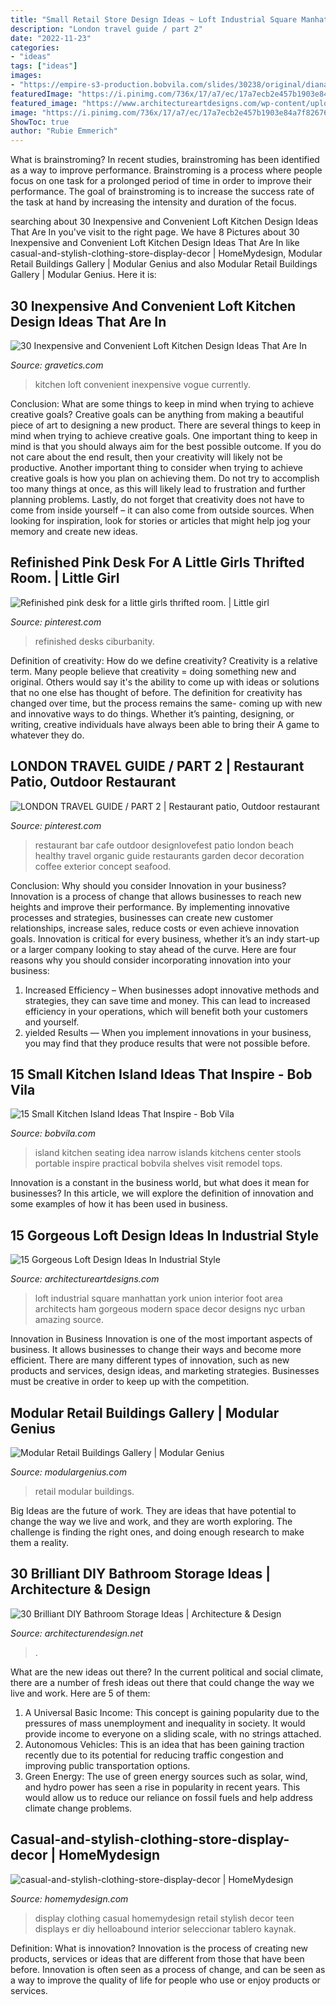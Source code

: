 ```yaml
---
title: "Small Retail Store Design Ideas ~ Loft Industrial Square Manhattan York Union Interior Foot Area Architects Ham Gorgeous Modern Space Decor Designs Nyc Urban Amazing Source"
description: "London travel guide / part 2"
date: "2022-11-23"
categories:
- "ideas"
tags: ["ideas"]
images:
- "https://empire-s3-production.bobvila.com/slides/30238/original/diana_kennedy_interiors_pc_Diane_Anton_Photography.jpg?1549670303"
featuredImage: "https://i.pinimg.com/736x/17/a7/ec/17a7ecb2e457b1903e84a7f82676c8b7--girl-desk-school-organization.jpg"
featured_image: "https://www.architectureartdesigns.com/wp-content/uploads/2015/06/142.jpg"
image: "https://i.pinimg.com/736x/17/a7/ec/17a7ecb2e457b1903e84a7f82676c8b7--girl-desk-school-organization.jpg"
ShowToc: true
author: "Rubie Emmerich"
---
```



What is brainstroming?
In recent studies, brainstroming has been identified as a way to improve performance. Brainstroming is a process where people focus on one task for a prolonged period of time in order to improve their performance. The goal of brainstroming is to increase the success rate of the task at hand by increasing the intensity and duration of the focus.

	

		
searching about 30 Inexpensive and Convenient Loft Kitchen Design Ideas That Are In you've visit to the right page. We have 8 Pictures about 30 Inexpensive and Convenient Loft Kitchen Design Ideas That Are In like casual-and-stylish-clothing-store-display-decor | HomeMydesign, Modular Retail Buildings Gallery | Modular Genius and also Modular Retail Buildings Gallery | Modular Genius. Here it is:
		
    
## 30 Inexpensive And Convenient Loft Kitchen Design Ideas That Are In

<img loading=lazy src="https://www.gravetics.com/wp-content/uploads/2017/09/Beautiful-Kitchen-Design-For-Loft-Apartment.jpg" onerror="this.onerror=null;this.src='https://tse4.mm.bing.net/th?id=OIP.gxOO6JDykgZN3kHHYR0jfgAAAA&amp;pid=15.1';" alt="30 Inexpensive and Convenient Loft Kitchen Design Ideas That Are In">

_Source: gravetics.com_

>kitchen loft convenient inexpensive vogue currently. 

	

Conclusion: What are some things to keep in mind when trying to achieve creative goals?
Creative goals can be anything from making a beautiful piece of art to designing a new product. There are several things to keep in mind when trying to achieve creative goals. One important thing to keep in mind is that you should always aim for the best possible outcome. If you do not care about the end result, then your creativity will likely not be productive. Another important thing to consider when trying to achieve creative goals is how you plan on achieving them. Do not try to accomplish too many things at once, as this will likely lead to frustration and further planning problems. Lastly, do not forget that creativity does not have to come from inside yourself – it can also come from outside sources. When looking for inspiration, look for stories or articles that might help jog your memory and create new ideas.

    
## Refinished Pink Desk For A Little Girls Thrifted Room. | Little Girl

<img loading=lazy src="https://i.pinimg.com/736x/17/a7/ec/17a7ecb2e457b1903e84a7f82676c8b7--girl-desk-school-organization.jpg" onerror="this.onerror=null;this.src='https://tse1.mm.bing.net/th?id=OIP.ccLfSGk77h29gD-Louvp6QHaLL&amp;pid=15.1';" alt="Refinished pink desk for a little girls thrifted room. | Little girl">

_Source: pinterest.com_

>refinished desks ciburbanity. 

	

Definition of creativity: How do we define creativity?
Creativity is a relative term. Many people believe that creativity = doing something new and original. Others would say it's the ability to come up with ideas or solutions that no one else has thought of before. The definition for creativity has changed over time, but the process remains the same- coming up with new and innovative ways to do things. Whether it’s painting, designing, or writing, creative individuals have always been able to bring their A game to whatever they do.

    
## LONDON TRAVEL GUIDE / PART 2 | Restaurant Patio, Outdoor Restaurant

<img loading=lazy src="https://i.pinimg.com/736x/d6/29/d6/d629d60e8cd0e8395ea9dcf910266dc4--restaurant-ideas-restaurant-design-organic.jpg" onerror="this.onerror=null;this.src='https://tse1.mm.bing.net/th?id=OIP.RoaLIRXmtejZWXq1JYteWQHaJ3&amp;pid=15.1';" alt="LONDON TRAVEL GUIDE / PART 2 | Restaurant patio, Outdoor restaurant">

_Source: pinterest.com_

>restaurant bar cafe outdoor designlovefest patio london beach healthy travel organic guide restaurants garden decor decoration coffee exterior concept seafood. 

	

Conclusion: Why should you consider Innovation in your business?
Innovation is a process of change that allows businesses to reach new heights and improve their performance. By implementing innovative processes and strategies, businesses can create new customer relationships, increase sales, reduce costs or even achieve innovation goals. Innovation is critical for every business, whether it’s an indy start-up or a larger company looking to stay ahead of the curve. Here are four reasons why you should consider incorporating innovation into your business: 
1) Increased Efficiency – When businesses adopt innovative methods and strategies, they can save time and money. This can lead to increased efficiency in your operations, which will benefit both your customers and yourself. 
2) yielded Results — When you implement innovations in your business, you may find that they produce results that were not possible before.

    
## 15 Small Kitchen Island Ideas That Inspire - Bob Vila

<img loading=lazy src="https://empire-s3-production.bobvila.com/slides/30238/original/diana_kennedy_interiors_pc_Diane_Anton_Photography.jpg?1549670303" onerror="this.onerror=null;this.src='https://tse1.mm.bing.net/th?id=OIP.OQfE6kMYOC1Ox7qb5OEIyQHaJ4&amp;pid=15.1';" alt="15 Small Kitchen Island Ideas That Inspire - Bob Vila">

_Source: bobvila.com_

>island kitchen seating idea narrow islands kitchens center stools portable inspire practical bobvila shelves visit remodel tops. 

	

Innovation is a constant in the business world, but what does it mean for businesses? In this article, we will explore the definition of innovation and some examples of how it has been used in business.

    
## 15 Gorgeous Loft Design Ideas In Industrial Style

<img loading=lazy src="https://www.architectureartdesigns.com/wp-content/uploads/2015/06/142.jpg" onerror="this.onerror=null;this.src='https://tse1.mm.bing.net/th?id=OIP.gLTukKNYkGhGl0Ef0ksQ5QHaE8&amp;pid=15.1';" alt="15 Gorgeous Loft Design Ideas In Industrial Style">

_Source: architectureartdesigns.com_

>loft industrial square manhattan york union interior foot area architects ham gorgeous modern space decor designs nyc urban amazing source. 

	

Innovation in Business
Innovation is one of the most important aspects of business. It allows businesses to change their ways and become more efficient. There are many different types of innovation, such as new products and services, design ideas, and marketing strategies. Businesses must be creative in order to keep up with the competition.

    
## Modular Retail Buildings Gallery | Modular Genius

<img loading=lazy src="https://www.modulargenius.com/wp-content/gallery/floor-plans-other-retail/retail-modular-buildings-6.jpg" onerror="this.onerror=null;this.src='https://tse2.mm.bing.net/th?id=OIP.TvDy0iYDQVmApSDfGGwbugHaE7&amp;pid=15.1';" alt="Modular Retail Buildings Gallery | Modular Genius">

_Source: modulargenius.com_

>retail modular buildings. 

	

Big Ideas are the future of work. They are ideas that have potential to change the way we live and work, and they are worth exploring. The challenge is finding the right ones, and doing enough research to make them a reality.

    
## 30 Brilliant DIY Bathroom Storage Ideas | Architecture &amp; Design

<img loading=lazy src="https://cdn.architecturendesign.net/wp-content/uploads/2014/08/diy-bathroom-storage-ideas-7.jpg" onerror="this.onerror=null;this.src='https://tse1.mm.bing.net/th?id=OIP.SWMV8u34vxFvanTNIgEJhQHaNK&amp;pid=15.1';" alt="30 Brilliant DIY Bathroom Storage Ideas | Architecture &amp; Design">

_Source: architecturendesign.net_

>. 

	

What are the new ideas out there?
In the current political and social climate, there are a number of fresh ideas out there that could change the way we live and work. Here are 5 of them: 
1. A Universal Basic Income: This concept is gaining popularity due to the pressures of mass unemployment and inequality in society. It would provide income to everyone on a sliding scale, with no strings attached.
2. Autonomous Vehicles: This is an idea that has been gaining traction recently due to its potential for reducing traffic congestion and improving public transportation options.
3. Green Energy: The use of green energy sources such as solar, wind, and hydro power has seen a rise in popularity in recent years. This would allow us to reduce our reliance on fossil fuels and help address climate change problems.

    
## Casual-and-stylish-clothing-store-display-decor | HomeMydesign

<img loading=lazy src="https://homemydesign.com/wp-content/uploads/2019/03/casual-and-stylish-clothing-store-display-decor.jpg" onerror="this.onerror=null;this.src='https://tse4.mm.bing.net/th?id=OIP.QGwc3pxSMTefEQRCgOhzcAHaLG&amp;pid=15.1';" alt="casual-and-stylish-clothing-store-display-decor | HomeMydesign">

_Source: homemydesign.com_

>display clothing casual homemydesign retail stylish decor teen displays er diy helloabound interior seleccionar tablero kaynak. 

	

Definition: What is innovation?
Innovation is the process of creating new products, services or ideas that are different from those that have been before. Innovation is often seen as a process of change, and can be seen as a way to improve the quality of life for people who use or enjoy products or services.

